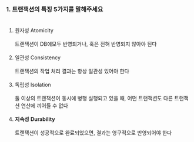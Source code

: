 ### 1. 트랜잭션의 특징 5가지를 말해주세요 </br> </br>

1. 원자성 Atomicity </br> </br>
   트랜잭션이 DB에모두 반영되거나, 혹은 전혀 반영되지 않아야 된다  </br> </br>
2. 일관성 Consistency </br> </br>
   트랜잭션의 작업 처리 결과는 항상 일관성 있어야 한다 </br> </br>
3. 독립성 Isolation </br> </br>
   둘 이상의 트랜잭션이 동시에 병행 실행되고 있을 때, 어떤 트랜잭션도 다른 트랜잭션 연산에 끼어들 수 없다 </br> </br>
4. **지속성** **Durability** </br> </br>
   트랜잭션이 성공적으로 완료되었으면, 결과는 영구적으로 반영되어야 한다 </br> </br>
